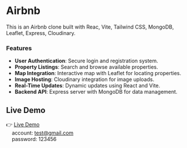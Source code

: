 # Airbnb

This is an Airbnb clone built with Reac, Vite, Tailwind CSS, MongoDB, Leaflet, Express, Cloudinary.

### Features

- **User Authentication**: Secure login and registration system.
- **Property Listings**: Search and browse available properties.
- **Map Integration**: Interactive map with Leaflet for locating properties.
- **Image Hosting**: Cloudinary integration for image uploads.
- **Real-Time Updates**: Dynamic updates using React and Vite.
- **Backend API**: Express server with MongoDB for data management.

## Live Demo

👉 [Live Demo](https://airbnb-clone-pi-khaki.vercel.app/) <br>
&nbsp;&nbsp;&nbsp;&nbsp;account: test@gmail.com<br>
&nbsp;&nbsp;&nbsp;&nbsp;password: 123456
